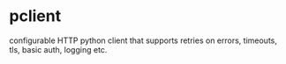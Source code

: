# pclient
configurable HTTP python client that supports retries on errors, timeouts, tls, basic auth, logging etc.
